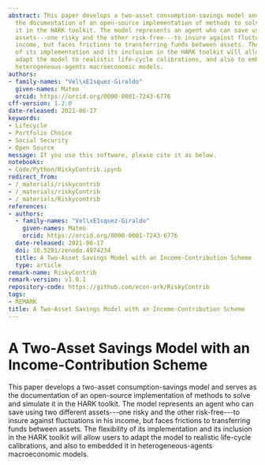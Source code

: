 ```yaml
---
abstract: This paper develops a two-asset consumption-savings model and serves as
  the documentation of an open-source implementation of methods to solve and simulate
  it in the HARK toolkit. The model represents an agent who can save using two different
  assets---one risky and the other risk-free---to insure against fluctuations in his
  income, but faces frictions to transferring funds between assets. The flexibility
  of its implementation and its inclusion in the HARK toolkit will allow users to
  adapt the model to realistic life-cycle calibrations, and also to embedded it in
  heterogeneous-agents macroeconomic models.
authors:
- family-names: "Vel\xE1squez-Giraldo"
  given-names: Mateo
  orcid: https://orcid.org/0000-0001-7243-6776
cff-version: 1.2.0
date-released: 2021-06-17
keywords:
- Lifecycle
- Portfolio Choice
- Social Security
- Open Source
message: If you use this software, please cite it as below.
notebooks:
- Code/Python/RiskyContrib.ipynb
redirect_from:
- /_materials/riskycontrib
- /_materials/riskyContrib
- /_materials/Riskycontrib
references:
- authors:
  - family-names: "Vel\xE1squez-Giraldo"
    given-names: Mateo
    orcid: https://orcid.org/0000-0001-7243-6776
  date-released: 2021-06-17
  doi: 10.5281/zenodo.4974234
  title: A Two-Asset Savings Model with an Income-Contribution Scheme
  type: article
remark-name: RiskyContrib
remark-version: v1.0.1
repository-code: https://github.com/econ-ark/RiskyContrib
tags:
- REMARK
title: A Two-Asset Savings Model with an Income-Contribution Scheme
---
```


# A Two-Asset Savings Model with an Income-Contribution Scheme

This paper develops a two-asset consumption-savings model and serves as
the documentation of an open-source implementation of methods to solve and
simulate it in the HARK toolkit. The model represents an agent who can
save using two different assets---one risky and the other risk-free---to insure
against fluctuations in his income, but faces frictions to transferring funds between
assets. The flexibility of its implementation and its inclusion in the HARK
toolkit will allow users to adapt the model to realistic life-cycle calibrations, and
also to embedded it in heterogeneous-agents macroeconomic models.

